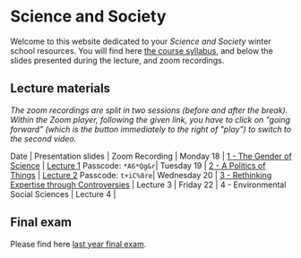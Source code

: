 # Science and Society

Welcome to this website dedicated to your *Science and Society* winter school resources. You will find here [the course syllabus](/resources/science-and-society-syllabus.pdf), and below the slides presented during the lecture, and zoom recordings.

## Lecture materials

*The zoom recordings are split in two sessions (before and after the break). Within the Zoom player, following the given link, you have to click on "going forward" (which is the button immediately to the right of "play") to switch to the second video.*

Date | Presentation slides | Zoom Recording |
Monday 18 | [1 - The Gender of Science](/resources/1-the-gender-of-science.pdf) | [Lecture 1](https://sciencespo.zoom.us/rec/share/h2zARjm3g-VNgRQ-ndTKKs_aCTgFnPiF6W909EXMtCVOELYT9z3D1dLvSLUOxVVq.16oU2Zkf9N_EtJKg) Passcode: `*A6*Qg&r`|
Tuesday 19 | [2 - A Politics of Things](/resources/2-a-politics-of-things.pdf) | [Lecture 2](https://sciencespo.zoom.us/rec/share/ZowYtZpvDb-PfP61iiPL88Yhy0I37ZmMcvzOk0ftdX8bOvqKYHhuiomhoSe0hI2B.-9kxEK98iOq_76RK) Passcode: `t+iC%8re`|
Wednesday 20 | [3 - Rethinking Expertise through Controversies](/resources/3-rethinking-expertise.pdf) | Lecture 3 |
Friday 22 | 4 - Environmental Social Sciences | Lecture 4 |

## Final exam

Please find here [last year final exam](/resources/2020-science-and-society-exam.pdf).
